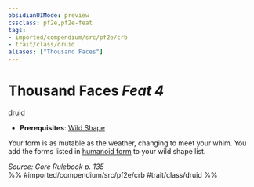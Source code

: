 ```yaml
---
obsidianUIMode: preview
cssclass: pf2e,pf2e-feat
tags:
- imported/compendium/src/pf2e/crb
- trait/class/druid
aliases: ["Thousand Faces"]
---
```

# Thousand Faces  *Feat 4*  
[druid](rules/traits/druid.md)  

- **Prerequisites**: [Wild Shape](wild-shape.md)

Your form is as mutable as the weather, changing to meet your whim. You add the forms listed in [humanoid form](../spells/humanoid-form.md) to your wild shape list.

*Source: Core Rulebook p. 135*  
%% #imported/compendium/src/pf2e/crb #trait/class/druid %%